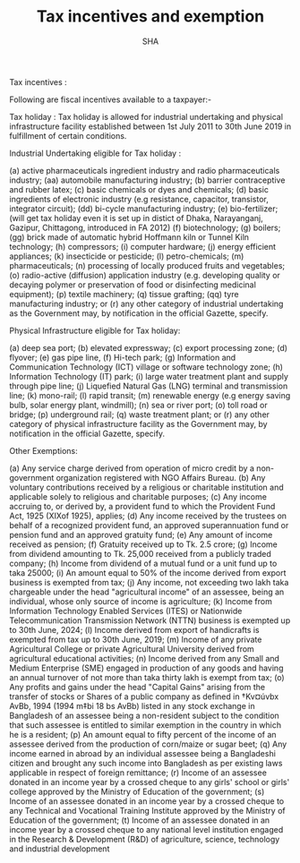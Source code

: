 ﻿---
layout: post
title:  "Tax incentives and exemption"
author: SHA
categories: [ company-law, income-tax ]
image: "/assets/images/40.jpg"
---
Tax incentives  :

Following are fiscal incentives available to a taxpayer:-

Tax holiday : Tax holiday is allowed for industrial undertaking and physical infrastructure facility established between 1st July 2011 to 30th June 2019 in fulfillment of certain  conditions.

Industrial Undertaking eligible for Tax holiday : 

(a)  active pharmaceuticals ingredient industry and radio pharmaceuticals industry; (aa)     automobile manufacturing industry;
(b)  barrier contraceptive and rubber latex;
(c)  basic chemicals or dyes and chemicals;
(d)  basic ingredients of electronic industry (e.g resistance, capacitor, transistor, integrator circuit);
(dd) bi-cycle manufacturing industry;
(e)  bio-fertilizer; (will get tax holiday even it is set up in distict of Dhaka, Narayanganj, Gazipur, Chittagong, introduced in FA 2012)
(f)  biotechnology; 
(g)  boilers;
(gg) brick made of automatic hybrid Hoffmann kiln or Tunnel Kiln technology; 
(h)  compressors;
(i)  computer hardware;
(j)  energy efficient appliances; 
(k)  insecticide or pesticide;
(l)  petro-chemicals; 
(m)  pharmaceuticals;
(n)  processing of locally produced fruits and vegetables;
(o)  radio-active (diffusion) application industry (e.g. developing quality or decaying polymer  or  preservation  of  food  or  disinfecting  medicinal equipment);
(p)  textile machinery; 
(q)  tissue grafting;
(qq) tyre manufacturing industry; or
(r)  any other category of industrial undertaking as the Government may, by notification in the official Gazette, specify.

Physical Infrastructure eligible for Tax holiday: 

(a)  deep sea port;
(b)  elevated expressway;
(c)  export processing zone; 
(d)  flyover;
(e)  gas pipe line, 
(f)  Hi-tech park;
(g)	 Information and Communication Technology (ICT) village or software technology zone;
(h)  Information Technology (IT) park;
(i)  large water treatment plant and supply through pipe line;
(j)  Liquefied Natural Gas (LNG) terminal and transmission line; 
(k)  mono-rail;
(l)  rapid transit;
(m)  renewable energy (e.g energy saving bulb, solar energy plant, windmill); 
(n)  sea or river port;
(o)  toll road or bridge;
(p)  underground rail;
(q)  waste treatment plant; or
(r)  any other category of physical infrastructure facility as the Government may, by notification in the official Gazette, specify.

Other Exemptions:

(a)  Any service charge derived from operation of micro credit by a non-government organization registered with NGO Affairs Bureau.
(b)  Any voluntary contributions received by a religious or charitable institution and applicable solely to religious and charitable purposes;
(c)  Any income accruing to, or derived by, a provident fund to which the Provident Fund Act, 1925 (XIXof 1925), applies;
(d)  Any  income  received  by  the  trustees  on  behalf  of  a  recognized  provident  fund,  an  approved superannuation fund or pension fund and an approved gratuity fund;
(e)  Any amount of income received as pension;
(f)  Gratuity received up to Tk. 2.5 crore;
(g)  Income from dividend amounting to Tk. 25,000 received from a publicly traded company; (h) Income from dividend of a mutual fund or a unit fund up to taka 25000;
(i)  An amount equal to 50% of the income derived from export business is exempted from tax;
(j)  Any income, not exceeding two lakh taka chargeable under the head "agricultural income" of an assessee, being an individual, whose only source of income is agriculture;
(k)  Income from Information Technology Enabled Services (ITES) or Nationwide Telecommunication Transmission Network (NTTN) business is exempted up to 30th June, 2024;
(l)  Income derived from export of handicrafts is exempted from tax up to 30th June, 2019;
(m)  Income of any private Agricultural College or private Agricultural University derived from agricultural educational activities;
(n)  Income derived from any Small and Medium Enterprise (SME) engaged in production of any goods and having an annual turnover of not more than taka thirty lakh is exempt from tax;
(o)  Any profits and gains under the head "Capital Gains" arising from the transfer of stocks or Shares of a public company as defined in †Kv¤úvbx AvBb, 1994 (1994 m‡bi 18 bs AvBb) listed in any stock exchange in Bangladesh of an assessee being a non-resident subject to the condition that such assessee is entitled to similar exemption in the country in which he is a resident;
(p)  An  amount  equal  to  fifty percent  of  the  income  of  an  assessee  derived  from the  production  of corn/maize or sugar beet;
(q)  Any income earned in abroad by an individual assessee being a Bangladeshi citizen and brought any such income into Bangladesh as per existing laws applicable in respect of foreign remittance; (r)  Income of an assessee donated in an income year by a crossed cheque to any girls' school or girls' college approved by the Ministry of Education of the government;
(s)  Income of an assessee donated in an income year by a crossed cheque to any Technical and Vocational Training Institute approved by the Ministry of Education of the government;
(t)  Income of an assessee donated in an income year by a crossed cheque to any national level institution engaged in the Research & Development (R&D) of agriculture, science, technology and industrial development


